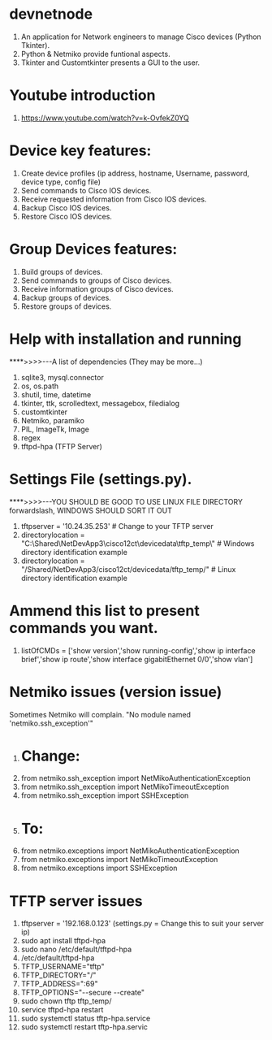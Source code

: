 # devnetnode
1) An application for Network engineers to manage Cisco devices (Python Tkinter).
2) Python & Netmiko provide funtional aspects.
3) Tkinter and Customtkinter presents a GUI to the user.

# Youtube introduction
1) https://www.youtube.com/watch?v=k-OvfekZ0YQ

# Device key features:
1) Create device profiles (ip address, hostname, Username, password, device type, config file) 
2) Send commands to Cisco IOS devices.
3) Receive requested information from Cisco IOS devices.
4) Backup Cisco IOS devices.
5) Restore Cisco IOS devices.

# Group Devices features:
1) Build groups of devices.
2) Send commands to groups of Cisco devices.
3) Receive information groups of Cisco devices.
4) Backup groups of devices.
5) Restore groups of devices.

# Help with installation and running
****>>>>---A list of dependencies (They may be more...)
1) sqlite3, mysql.connector
2) os, os.path
3) shutil, time, datetime
4) tkinter, ttk, scrolledtext, messagebox, filedialog
5) customtkinter
6) Netmiko, paramiko
7) PIL, ImageTk, Image
8) regex
9) tftpd-hpa (TFTP Server)

# Settings File (settings.py).
****>>>>---YOU SHOULD BE GOOD TO USE LINUX FILE DIRECTORY forwardslash, WINDOWS SHOULD SORT IT OUT
1) tftpserver = '10.24.35.253' # Change to your TFTP server
2) directorylocation = "C:\\Shared\\NetDevApp3\\cisco12ct\\devicedata\\tftp_temp\\" # Windows directory identification example
3) directorylocation = "/Shared/NetDevApp3/cisco12ct/devicedata/tftp_temp/" # Linux directory identification example
# Ammend this list to present commands you want.
1) listOfCMDs = ['show version','show running-config','show ip interface brief','show ip route','show interface gigabitEthernet 0/0','show vlan']

# Netmiko issues (version issue)
Sometimes Netmiko will complain.
"No module named 'netmiko.ssh_exception'"
1) # Change:
2) from netmiko.ssh_exception import NetMikoAuthenticationException
3) from netmiko.ssh_exception import NetMikoTimeoutException
4) from netmiko.ssh_exception import SSHException
1) # To:
2) from netmiko.exceptions import NetMikoAuthenticationException
3) from netmiko.exceptions import NetMikoTimeoutException
4) from netmiko.exceptions import SSHException

# TFTP server issues
1) tftpserver = '192.168.0.123' (settings.py = Change this to suit your server ip)
2) sudo apt install tftpd-hpa
3) sudo nano /etc/default/tftpd-hpa
4) /etc/default/tftpd-hpa 
5)  TFTP_USERNAME="tftp" 
6)  TFTP_DIRECTORY="/" 
7)  TFTP_ADDRESS=":69" 
8)  TFTP_OPTIONS="--secure --create"
9)  sudo chown tftp tftp_temp/
10) service tftpd-hpa restart  
11) sudo systemctl status tftp-hpa.service
12) sudo systemctl restart tftp-hpa.servic





